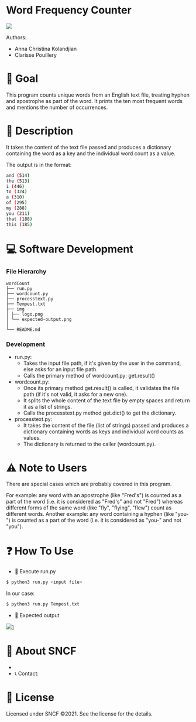 # Word Frequency Counter

[![](./img/logo.png)](https://)

Authors:
 - Anna Christina Kolandjian
 - Clarisse Pouillery
 
# 🎯 Goal
This program counts unique words from an English text file, treating hyphen and apostrophe 
as part of the word. It prints the ten most frequent words and mentions the number of 
occurrences.

# 📝 Description 
It takes the content of the text file passed and produces a dictionary
containing the word as a key and the individual word count as a value.

The output is in the format:

```bash
and (514)
the (513)
i (446)
to (324)
a (310)
of (295)
my (288)
you (211)
that (188)
this (185)
```

# 💻 Software Development
### File Hierarchy
```
wordCount
├── run.py
├── wordcount.py
├── processtext.py
├── Tempest.txt
├── img
│ ├── logo.png
│ └── expected-output.png
│ 
└── README.md
```
### Development

- run.py: 
   - Takes the input file path, if it's given by the user in the command, else asks for an input file path.
   - Calls the primary method of wordcount.py: get.result() 
- wordcount.py:
   - Once its primary method get.result() is called, it validates the file path (if it's not valid, it asks for a new one). 
   - It splits the whole content of the text file by empty spaces and return it as a list of strings.
   - Calls the processtext.py method get.dict() to get the dictionary.
- processtext.py:
   - It takes the content of the file (list of strings) passed and produces a dictionary containing words as keys and individual word counts as values.
   - The dictionary is returned to the caller (wordcount.py).

# ⚠️ Note to Users

There are special cases which are probably covered in this program.

For example: any word with an apostrophe (like "Fred's") is counted as a part of the word (i.e. it is considered as "Fred's" and not "Fred") whereas different forms of the same word (like "fly", "flying", "flew") count as different words.
Another example: any word containing a hyphen (like "you-") is counted as a part of the word (i.e. it is considered as "you-" and not "you").

# ❓ How To Use

* 🏃 Execute run.py
```bash
$ python3 run.py <input file>
```
In our case:
```bash
$ python3 run.py Tempest.txt
```
* 🏁 Expected output

![](./img/expected-output.png)]

# 📙 About SNCF
- 
- 📞 Contact:


# 📃 License

Licensed under SNCF ©2021. See the license for the details.
